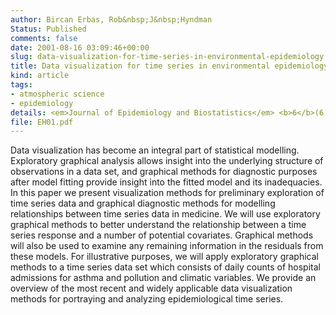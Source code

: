 ```yaml
---
author: Bircan Erbas, Rob&nbsp;J&nbsp;Hyndman
Status: Published
comments: false
date: 2001-08-16 03:09:46+00:00
slug: data-visualization-for-time-series-in-environmental-epidemiology
title: Data visualization for time series in environmental epidemiology
kind: article
tags:
- atmospheric science
- epidemiology
details: <em>Journal of Epidemiology and Biostatistics</em> <b>6</b>(6), 433-443
file: EH01.pdf
---
```


Data visualization has become an integral part of statistical modelling. Exploratory graphical analysis allows insight into the underlying structure of observations in a data set, and graphical methods for diagnostic purposes after model fitting provide insight into the fitted model and its inadequacies. In this paper we present visualization methods for preliminary exploration of time series data and graphical diagnostic methods for modelling relationships between time series data in medicine. We will use exploratory graphical methods to better understand the relationship between a time series response and a number of potential covariates. Graphical methods will also be used to examine any remaining information in the residuals from these models. For illustrative purposes, we will apply exploratory graphical methods to a time series data set which consists of daily counts of hospital admissions for asthma and pollution and climatic variables. We provide an overview of the most recent and widely applicable data visualization methods for portraying and analyzing epidemiological time series.
